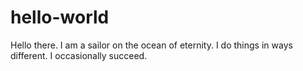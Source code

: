 # hello-world

Hello there. I am a sailor on the ocean of eternity.  I do things in ways different. I occasionally succeed. 

